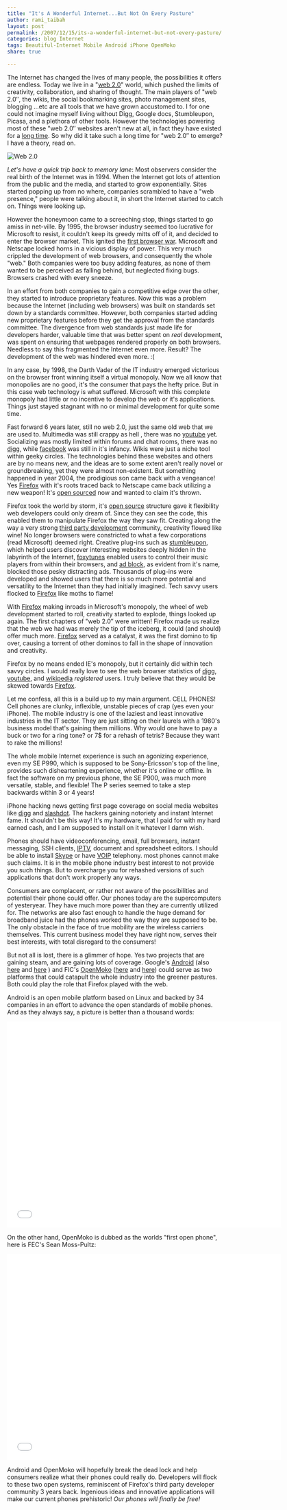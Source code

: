 ```yaml
---
title: "It's A Wonderful Internet...But Not On Every Pasture"
author: rami_taibah
layout: post
permalink: /2007/12/15/its-a-wonderful-internet-but-not-every-pasture/
categories: blog Internet
tags: Beautiful-Internet Mobile Android iPhone OpenMoko
share: true

---
```


The Internet has changed the lives of many people, the possibilities it offers are endless. Today we live in a "[web 2.0](http://en.wikipedia.org/wiki/Web_2.0 "web 2.0")" world, which pushed the limits of creativity, collaboration, and sharing of thought. The main players of "web 2.0″, the wikis, the social bookmarking sites, photo management sites, blogging ...etc are all tools that we have grown accustomed to. I for one could not imagine myself living without Digg, Google docs, Stumbleupon, Picasa, and a plethora of other tools. However the technologies powering most of these "web 2.0″ websites aren't new at all, in fact they have existed for a [long time](http://arstechnica.com/news.ars/post/20060901-7650.html). So why did it take such a long time for "web 2.0″ to emerge? I have a theory, read on.

![Web 2.0]({{site.baseurl}}/images/blog/web2.jpg)

_Let's have a quick trip back to memory lane_: Most observers consider the real birth of the Internet was in 1994\. When the Internet got lots of attention from the public and the media, and started to grow exponentially. Sites started popping up from no where, companies scrambled to have a "web presence," people were talking about it, in short the Internet started to catch on. Things were looking up.

However the honeymoon came to a screeching stop, things started to go amiss in net-ville. By 1995, the browser industry seemed too lucrative for Microsoft to resist, it couldn't keep its greedy mitts off of it, and decided to enter the browser market. This ignited the [first browser war](http://en.wikipedia.org/wiki/Browser_wars "first browser war"). Microsoft and Netscape locked horns in a vicious display of power. This very much crippled the development of web browsers, and consequently the whole "web." Both companies were too busy adding features, as none of them wanted to be perceived as falling behind, but neglected fixing bugs. Browsers crashed with every sneeze.

In an effort from both companies to gain a competitive edge over the other, they started to introduce proprietary features. Now this was a problem because the Internet (including web browsers) was built on standards set down by a standards committee. However, both companies started adding new proprietary features before they get the approval from the standards committee. The divergence from web standards just made life for developers harder, valuable time that was better spent on _real_ development, was spent on ensuring that webpages rendered properly on both browsers. Needless to say this fragmented the Internet even more. Result? The development of the web was hindered even more. :( 

In any case, by 1998, the Darth Vader of the IT industry emerged victorious on the browser front winning itself a virtual monopoly. Now we all know that monopolies are no good, it's the consumer that pays the hefty price. But in this case web technology is what suffered. Microsoft with this complete monopoly had little or no incentive to develop the web or it's applications. Things just stayed stagnant with no or minimal development for quite some time.

Fast forward 6 years later, still no web 2.0, just the same old web that we are used to. Multimedia was still crappy as hell , there was no [youtube](http://www.youtube.com "youtube") yet. Socializing was mostly limited within forums and chat rooms, there was no [digg](http://www.digg.com "digg"), while [facebook](http://www.facebook.com "facebook") was still in it's infancy. Wikis were just a niche tool within geeky circles. The technologies behind these websites and others are by no means new, and the ideas are to some extent aren't really novel or groundbreaking, yet they were almost non-existent. But something happened in year 2004, the prodigious son came back with a vengeance! Yes [Firefox](http://www.mozilla.com/en-US/firefox/ "Firefox") with it's roots traced back to Netscape came back utilizing a new weapon! It's [open sourced](http://en.wikipedia.org/wiki/Open_source "open sourced") now and wanted to claim it's thrown.

Firefox took the world by storm, it's [open source](http://en.wikipedia.org/wiki/Open_source "open source") structure gave it flexibility web developers could only dream of. Since they can see the code, this enabled them to manipulate Firefox the way they saw fit. Creating along the way a very strong [third party development](http://en.wikipedia.org/wiki/Third_party_developer "third party development") community, creativity flowed like wine! No longer browsers were constricted to what a few corporations (read Microsoft) deemed right. Creative plug-ins such as [stumbleupon](http://en.wikipedia.org/wiki/StumbleUpon "stumbleupon"), which helped users discover interesting websites deeply hidden in the labyrinth of the Internet, [foxytunes](http://en.wikipedia.org/wiki/FoxyTunes "foxytunes") enabled users to control their music players from within their browsers, and [ad block](http://en.wikipedia.org/wiki/Adblock_Plus "ad block"), as evident from it's name, blocked those pesky distracting ads. Thousands of plug-ins were developed and showed users that there is so much more potential and versatility to the Internet than they had initially imagined. Tech savvy users flocked to [Firefox](http://www.mozilla.com/en-US/firefox/ "Firefox") like moths to flame!

With [Firefox](http://www.mozilla.com/en-US/firefox/ "Firefox") making inroads in Microsoft's monopoly, the wheel of web development started to roll, creativity started to explode, things looked up again. The first chapters of "web 2.0″ were written! Firefox made us realize that the web we had was merely the tip of the iceberg, it could (and should) offer much more. [Firefox](http://www.mozilla.com/en-US/firefox/ "Firefox") served as a catalyst, it was the first domino to tip over, causing a torrent of other dominos to fall in the shape of innovation and creativity.

Firefox by no means ended IE's monopoly, but it certainly did within tech savvy circles. I would really love to see the web browser statistics of [digg](http://www.digg.com "digg"), [youtube](http://www.youtube.com "youtube"), and [wikipedia](http://www.wikipedia.com "wikipedia") _registered_ users. I truly believe that they would be skewed towards [Firefox](http://www.mozilla.com/en-US/firefox/ "Firefox").

Let me confess, all this is a build up to my main argument. CELL PHONES! Cell phones are clunky, inflexible, unstable pieces of crap (yes even your iPhone). The mobile industry is one of the laziest and least innovative industries in the IT sector. They are just sitting on their laurels with a 1980's business model that's gaining them millions. Why would one have to pay a buck or two for a ring tone? or 7$ for a rehash of tetris? Because they want to rake the millions!

The whole mobile Internet experience is such an agonizing experience, even my SE P990, which is supposed to be Sony-Ericsson's top of the line, provides such disheartening experience, whether it's online or offline. In fact the software on my previous phone, the SE P900, was much more versatile, stable, and flexible! The P series seemed to take a step backwards within 3 or 4 years!

iPhone hacking news getting first page coverage on social media websites like [digg](http://www.digg.com "digg") and [slashdot](http://www.slashdot.com "slashdot"). The hackers gaining notoriety and instant Internet fame. It shouldn't be this way! It's my hardware, that I paid for with my hard earned cash, and I am supposed to install on it whatever I damn wish.

Phones should have videoconferencing, email, full browsers, instant messaging, SSH clients, [IPTV](http://en.wikipedia.org/wiki/iptv "IPTV"), document and spreadsheet editors. I should be able to install [Skype](http://www.skype.com "Skype") or have [VOIP](http://en.wikipedia.org/wiki/Voip "VOIP") telephony. most phones cannot make such claims. It is in the mobile phone industry best interest to not provide you such things. But to overcharge you for rehashed versions of such applications that don't work properly any ways.

Consumers are complacent, or rather not aware of the possibilities and potential their phone could offer. Our phones today are the supercomputers of yesteryear. They have much more power than they are currently utilized for. The networks are also fast enough to handle the huge demand for broadband juice had the phones worked the way they are supposed to be. The only obstacle in the face of true mobility are the wireless carriers themselves. This current business model they have right now, serves their best interests, with total disregard to the consumers!

But not all is lost, there is a glimmer of hope. Yes two projects that are gaining steam, and are gaining lots of coverage. Google's [Android](http://code.google.com/android/what-is-android.html "Android") (also [here](http://www.openhandsetalliance.com/android_overview.html "here") and [here](http://googleandroidblog.blogspot.com/ "here") ) and FIC's [OpenMoko](http://www.openmoko.org/ "OpenMoko") ([here](http://www.youtube.com/watch?v=jRvtAAXTIlg "here") and [here](http://planet.openmoko.org/ "here")) could serve as two platforms that could catapult the whole industry into the greener pastures. Both could play the role that Firefox played with the web.

Android is an open mobile platform based on Linux and backed by 34 companies in an effort to advance the open standards of mobile phones. And as they always say, a picture is better than a thousand words:

<iframe width="640" height="480" src="//www.youtube.com/embed/1FJHYqE0RDg" frameborder="0" allowfullscreen></iframe>

On the other hand, OpenMoko is dubbed as the worlds "first open phone", here is FEC's Sean Moss-Pultz:

<iframe width="640" height="480" src="//www.youtube.com/embed/jRvtAAXTIlg" frameborder="0" allowfullscreen></iframe>

Android and OpenMoko will hopefully break the dead lock and help consumers realize what their phones could really do. Developers will flock to these two open systems, reminiscent of Firefox's third party developer community 3 years back. Ingenious ideas and innovative applications will make our current phones prehistoric! _Our phones will finally be free!_
